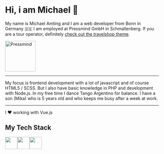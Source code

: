 # Hi, i am Michael 🤟

My name is Michael Amting and I am a web developer from Bonn in Germany 🇩🇪 I am employed at Pressmind GmbH in Schmallenberg. If you are a tour operator, definitely <a href="https://github.com/pressmind/wp-travelshop-theme">check out the travelshop theme</a>.

<a href="https://github.com/pressmind" target="_blank"><img src="https://www.pressmind.de/files/pm_logo.svg" alt="Pressmind" width="100"/></a>

<hr />

My focus is frontend development with a lot of javascript and of course HTML5 / SCSS. But I also have basic knowledge in PHP and development with Node.js. In my free time I dance Tango Argentino for balance. I have a son (Mika) who is 5 years old and who keeps me busy after a week at work.

<hr />

I ❤️ working with Vue.js

## My Tech Stack

<img src="https://symbols.getvecta.com/stencil_83/68_html5-icon.09e3da538e.svg" height="40" /><img src="https://symbols.getvecta.com/stencil_25/75_sass.57898c574e.svg" height="40" /><img src="https://symbols.getvecta.com/stencil_25/87_vuejs.a929f023a4.svg" height="40" />
